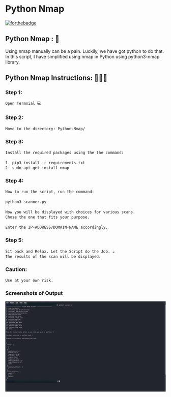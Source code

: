 # <b>Python Nmap</b>

[![forthebadge](https://forthebadge.com/images/badges/made-with-python.svg)](https://forthebadge.com)

## Python Nmap : 🚀

Using nmap manually can be a pain. Luckily, we have got python to do that. In this script, 
I have simplified using nmap in Python using python3-nmap library. 

## Python Nmap Instructions: 👨🏻‍💻

### Step 1:

    Open Termnial 💻
    
### Step 2:

    Move to the directory: Python-Nmap/
   
### Step 3:

    Install the required packages using the the command:
	
	1. pip3 install -r requirements.txt
	2. sudo apt-get install nmap

### Step 4:
    
    Now to run the script, run the command:
	
	python3 scanner.py

    Now you will be displayed with choices for various scans.
    Chose the one that fits your purpose.

    Enter the IP-ADDRESS/DOMAIN-NAME accordingly.

### Step 5:

    Sit back and Relax. Let the Script do the Job. ☕
    The results of the scan will be displayed.

### Caution:

    Use at your own risk.

### Screenshots of Output

<img src="sample.png">
